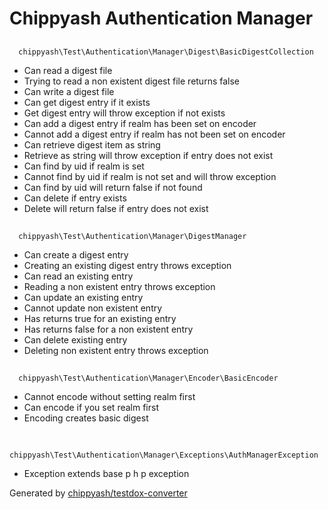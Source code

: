 # Chippyash Authentication Manager

## 
      chippyash\Test\Authentication\Manager\Digest\BasicDigestCollection
    

*  Can read a digest file
*  Trying to read a non existent digest file returns false
*  Can write a digest file
*  Can get digest entry if it exists
*  Get digest entry will throw exception if not exists
*  Can add a digest entry if realm has been set on encoder
*  Cannot add a digest entry if realm has not been set on encoder
*  Can retrieve digest item as string
*  Retrieve as string will throw exception if entry does not exist
*  Can find by uid if realm is set
*  Cannot find by uid if realm is not set and will throw exception
*  Can find by uid will return false if not found
*  Can delete if entry exists
*  Delete will return false if entry does not exist

## 
      chippyash\Test\Authentication\Manager\DigestManager
    

*  Can create a digest entry
*  Creating an existing digest entry throws exception
*  Can read an existing entry
*  Reading a non existent entry throws exception
*  Can update an existing entry
*  Cannot update non existent entry
*  Has returns true for an existing entry
*  Has returns false for a non existent entry
*  Can delete existing entry
*  Deleting non existent entry throws exception

## 
      chippyash\Test\Authentication\Manager\Encoder\BasicEncoder
    

*  Cannot encode without setting realm first
*  Can encode if you set realm first
*  Encoding creates basic digest

## 
      chippyash\Test\Authentication\Manager\Exceptions\AuthManagerException
    

*  Exception extends base p h p exception


Generated by [chippyash/testdox-converter](https://github.com/chippyash/Testdox-Converter)